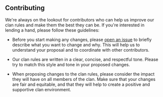 <!-- cspell:words Mehedi Hasan -->

<!-- markdownlint-disable MD041 -->

## Contributing

We're always on the lookout for contributors who can help us improve our clan rules and make them the best they can be.
If you're interested in lending a hand, please follow these guidelines:

- Before you start making any changes, please [open an issue](https://github.com/0xMehedi/the-newcomer/issues/new) to briefly describe what you want to change and why.
  This will help us to understand your proposal and to coordinate with other contributors.

- Our clan rules are written in a clear, concise, and respectful tone.
  Please try to match this style and tone in your proposed changes.

- When proposing changes to the clan rules, please consider the impact they will have on all members of the clan.
  Make sure that your changes are fair and equitable, and that they will help to create a positive and supportive clan environment.

